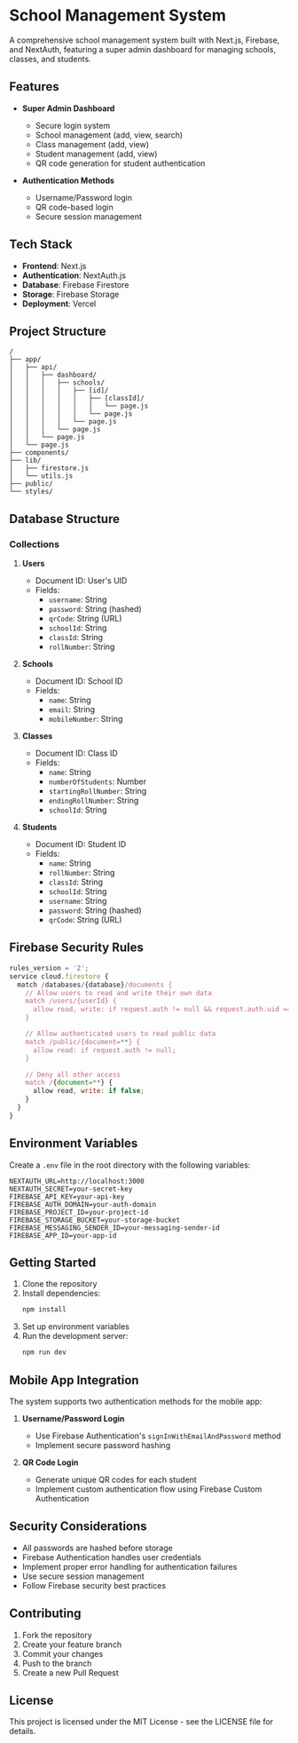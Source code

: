 # School Management System

A comprehensive school management system built with Next.js, Firebase, and NextAuth, featuring a super admin dashboard for managing schools, classes, and students.

## Features

- **Super Admin Dashboard**
  - Secure login system
  - School management (add, view, search)
  - Class management (add, view)
  - Student management (add, view)
  - QR code generation for student authentication

- **Authentication Methods**
  - Username/Password login
  - QR code-based login
  - Secure session management

## Tech Stack

- **Frontend**: Next.js
- **Authentication**: NextAuth.js
- **Database**: Firebase Firestore
- **Storage**: Firebase Storage
- **Deployment**: Vercel

## Project Structure

```
/
├── app/
│   ├── api/
│   │   ├── dashboard/
│   │   │   ├── schools/
│   │   │   │   ├── [id]/
│   │   │   │   │   ├── [classId]/
│   │   │   │   │   │   └── page.js
│   │   │   │   │   └── page.js
│   │   │   │   └── page.js
│   │   │   └── page.js
│   │   └── page.js
│   └── page.js
├── components/
├── lib/
│   ├── firestore.js
│   └── utils.js
├── public/
└── styles/
```

## Database Structure

### Collections

1. **Users**
   - Document ID: User's UID
   - Fields:
     - `username`: String
     - `password`: String (hashed)
     - `qrCode`: String (URL)
     - `schoolId`: String
     - `classId`: String
     - `rollNumber`: String

2. **Schools**
   - Document ID: School ID
   - Fields:
     - `name`: String
     - `email`: String
     - `mobileNumber`: String

3. **Classes**
   - Document ID: Class ID
   - Fields:
     - `name`: String
     - `numberOfStudents`: Number
     - `startingRollNumber`: String
     - `endingRollNumber`: String
     - `schoolId`: String

4. **Students**
   - Document ID: Student ID
   - Fields:
     - `name`: String
     - `rollNumber`: String
     - `classId`: String
     - `schoolId`: String
     - `username`: String
     - `password`: String (hashed)
     - `qrCode`: String (URL)

## Firebase Security Rules

```javascript
rules_version = '2';
service cloud.firestore {
  match /databases/{database}/documents {
    // Allow users to read and write their own data
    match /users/{userId} {
      allow read, write: if request.auth != null && request.auth.uid == userId;
    }

    // Allow authenticated users to read public data
    match /public/{document=**} {
      allow read: if request.auth != null;
    }

    // Deny all other access
    match /{document=**} {
      allow read, write: if false;
    }
  }
}
```

## Environment Variables

Create a `.env` file in the root directory with the following variables:

```env
NEXTAUTH_URL=http://localhost:3000
NEXTAUTH_SECRET=your-secret-key
FIREBASE_API_KEY=your-api-key
FIREBASE_AUTH_DOMAIN=your-auth-domain
FIREBASE_PROJECT_ID=your-project-id
FIREBASE_STORAGE_BUCKET=your-storage-bucket
FIREBASE_MESSAGING_SENDER_ID=your-messaging-sender-id
FIREBASE_APP_ID=your-app-id
```

## Getting Started

1. Clone the repository
2. Install dependencies:
   ```bash
   npm install
   ```
3. Set up environment variables
4. Run the development server:
   ```bash
   npm run dev
   ```

## Mobile App Integration

The system supports two authentication methods for the mobile app:

1. **Username/Password Login**
   - Use Firebase Authentication's `signInWithEmailAndPassword` method
   - Implement secure password hashing

2. **QR Code Login**
   - Generate unique QR codes for each student
   - Implement custom authentication flow using Firebase Custom Authentication

## Security Considerations

- All passwords are hashed before storage
- Firebase Authentication handles user credentials
- Implement proper error handling for authentication failures
- Use secure session management
- Follow Firebase security best practices

## Contributing

1. Fork the repository
2. Create your feature branch
3. Commit your changes
4. Push to the branch
5. Create a new Pull Request

## License

This project is licensed under the MIT License - see the LICENSE file for details.
